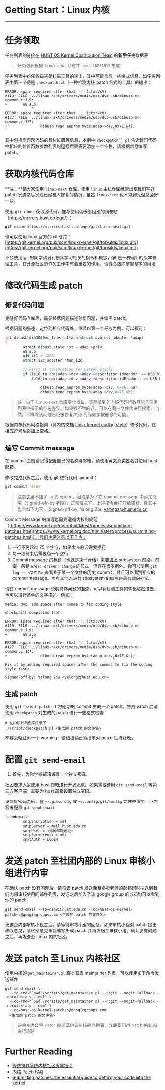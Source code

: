 # Getting Start：Linux 内核

---

# 任务领取

任务列表的链接在 [HUST OS Kernel Contribution Team](https://ixy0caf7465.feishu.cn/wiki/SyywwBKU5iBzpJkOyk2cMKLin1c?from=from_copylink) 的**新手任务**数据表

> 任务列表根据 `linux-next` 仓库中 `next-20231013` 生成

任务列表中的任务描述是扫描工具的输出，其中可能含有一些格式信息，如任务列表中第一个便是 `checkpatch.pl`（一种检测内核 patch 格式的工具）的输出：

```
ERROR: space required after that ',' (ctx:VxV)
#119: FILE: ../linux-next/drivers/media/usb/dvb-usb/dibusb-mc-common.c:119:
+       u8 a,b;
            ^
ERROR: space required after that ',' (ctx:VxV)
#127: FILE: ../linux-next/drivers/media/usb/dvb-usb/dibusb-mc-common.c:127:
+               dibusb_read_eeprom_byte(adap->dev,0x7E,&a);
                                                 ^
```

其中包括有问题代码的具体位置等信息，本例中 `checkpatch``.pl` 告诉我们代码中相应的位置函数参数列表的逗号后面需要添加一个空格，请根据信息编写 patch。

# 获取内核代码仓库

**注：**请大家使用 `linux-next` 仓库。使用 `linux` 主线仓库经常出现我们写好 patch 发送之后发现已经被人修复的情况，虽然 `linux-next` 也不能避免但总会好一些。

使用 `git clone` 获取源代码，推荐使用俱乐部组建的镜像站（https://mirrors.hust.college/）：

```shell
git clone https://mirrors.hust.college/git/linux-next.git
```

也可以使用 linux 官方的 git 仓库：[https://git.kernel.org/pub/scm/linux/kernel/git/torvalds/linux.git/](https://git.kernel.org/pub/scm/linux/kernel/git/torvalds/linux.git/)

不会使用 git 的同学请自行搜索学习相关的指令和概念，git 是一种流行的版本管理工具，在开源社区协作的工作中有着重要的作用，请务必熟练掌握基本的用法

# 修改代码生成 patch

## 修复代码问题

克隆好代码仓库后，需要根据问题描述修复问题，并编写 patch。

根据问题的描述，定位到相应代码处，继续以第一个任务为例，可以看到：

```c
int dibusb_dib3000mc_tuner_attach(struct dvb_usb_adapter *adap)
{
        struct dibusb_state *st = adap->priv;
        u8 a,b;
        u16 if1 = 1220;
        struct i2c_adapter *tun_i2c;

        // First IF calibration for Liteon Sticks
        if (le16_to_cpu(adap->dev->udev->descriptor.idVendor) == USB_VID_LITEON &&
            le16_to_cpu(adap->dev->udev->descriptor.idProduct) == USB_PID_LITEON_DVB_T_WARM) {

                dibusb_read_eeprom_byte(adap->dev, 0x7E, &a);
                dibusb_read_eeprom_byte(adap->dev,0x7F,&b);
```

> 注：由于 `linux-next` 仓库变化很快，实际拿到的内核代码行数可能与任务列表中指示的存在差异。如果找不到的话，可以在同一文件内进行搜索。当然，不排除该问题已经被修复/相关代码直接被删除的可能。

根据内核代码风格指南（见内核文档 [Linux kernel coding style](https://www.kernel.org/doc/html/latest/process/coding-style.html)）修改代码，在相应逗号后面加上空格。

## 编写 Commit message

在 commit 之前请记得配置自己的名称与邮箱，请使用英文真实姓名并使用 hust 邮箱。

修改完成代码之后，使用 git 进行代码 commit：

```bash
git commit -asev
```

> 注意这里添加了 `-s` 的 option，目的是为了在 commit message 中添加签名（Signed-off-by 字段），正常情况下，上述指令会打开编辑器，且其中包含如下内容：
> Signed-off-by: Yalong Zou <yalongz@hust.edu.cn>

Commit Message 的编写也需要遵循内核的规范（[https://www.kernel.org/doc/html/latest/process/submitting-patches.html](https://www.kernel.org/doc/html/latest/process/submitting-patches.html)）。我们主要注意以下几点：

1. 一行不要超过 75 个字符，如果太长的话需要换行
2. 每一段结束后需要留一个空行
3. Commit message 的标题（也就是第一行话）需要加上 subsystem 前缀。前缀一般是 `area: driver: change` 的形式，但存在很多例外。你可以使用 `git log -- <文件名>` 查看关于某一个文件的历史 commit，并且可以看到相应的 commit message。参考其他人进行 subsystem 的编写是最有效的办法。

请在 commit message 说明具体问题的描述，可以将检测工具的输出粘贴进去，也可以进行简单的文字描述。例如：

```
media: dvb: add space after comma to fix coding style

checkpacth complains that:

ERROR: space required after that ',' (ctx:VxV)
#119: FILE: ../linux-next/drivers/media/usb/dvb-usb/dibusb-mc-common.c:119:
+       u8 a,b;
            ^
ERROR: space required after that ',' (ctx:VxV)
#127: FILE: ../linux-next/drivers/media/usb/dvb-usb/dibusb-mc-common.c:127:
+               dibusb_read_eeprom_byte(adap->dev,0x7E,&a);
                                                 ^
Fix it by adding required spaces after the commas to fix the coding
style issue.

Signed-off-by: Yalong Zou <yalongz@hust.edu.cn>
```

## 生成 patch

使用 `git format-patch -1` 将刚刚的 commit 生成一个 patch。生成 patch 后请使用 `checkpatch` 对生成的 patch 进行一些格式检查：

```
# 在内核代码仓库目录下
./script/checkpatch.pl <生成的 patch 的文件名>
```

不要忽略任何一个 warning！请根据输出的指示对 patch 进行修改。

# 配置 `git send-email`

1. 首先，为你学校邮箱设置一个独立密码。

社团要求大家使用 hust 邮箱进行开源贡献。如果需要使用 `git send-email` 等第三方客户端，需要为 hust 邮箱设置独立密码。

设置好密码之后，在 `~/.gitconfig` 或 `~/.config/git/config` 文件中添加一下内容来配置 `git send-email`

```bash
[sendemail]
        smtpEncryption = ssl
        smtpServer = mail.hust.edu.cn
        smtpUser = <你的邮箱地址>
        smtpServerPort = 465
        smptAuth = LOGIN
```

# 发送 patch 至社团内部的 Linux 审核小组进行内审

在确认 patch 没有问题后，请将该 patch 发送至慕冬亮老师的邮箱同时抄送到我们内部审核使用的邮件列表，发送之后加入了该 google group 的成员均可以看到你的 patch。

```
git send-email --to=dzm91@hust.edu.cn --cc=hust-os-kernel-patches@googlegroups.com <生成的 patch 的文件名>
```

发送至内部审核小组之后，请等待审核小组的回复，如果审核小组对 patch 提出修改意见，请根据意见重新编写生成 patch 并再发送至审核小组。确认没有问题之后，再发送至 Linux 内核社区。

# 发送 patch 至 Linux 内核社区

使用内核的 `get_maintainer.pl` 脚本获取 maintainer 列表，可以使用如下命令发送邮件

```
git send-email \
  --to-cmd="`pwd`/scripts/get_maintainer.pl --nogit --nogit-fallback --norolestats --nol" \
  --cc-cmd="`pwd`/scripts/get_maintainer.pl --nogit --nogit-fallback --norolestats --nom" \
  --cc=hust-os-kernel-patches@googlegroups.com
  <生成的 patch 的文件名>
```

> 该命令也会将 patch 抄送至内部审核邮件列表，方便我们对 patch 的状态进行追踪

# Further Reading

- [传统操作系统内核社区贡献指引](https://ixy0caf7465.feishu.cn/wiki/ZfDPwMOE7icmkCkmzXBcBrUqnog)
- [内核 Patch FAQ](https://ixy0caf7465.feishu.cn/wiki/K9zVw6nGAicMRCkaM1fcWx3Onhh)
- [Submitting patches: the essential guide to getting your code into the kernel](https://www.kernel.org/doc/html/latest/process/submitting-patches.html)
